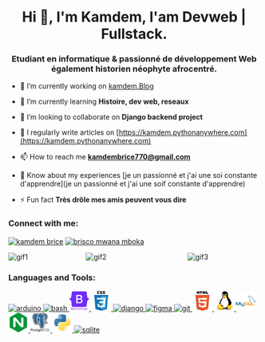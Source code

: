 <h1 align="center">Hi 👋, I'm Kamdem, I'am Devweb | Fullstack.</h1>
<h3 align="center">Etudiant en informatique & passionné de développement Web également historien néophyte afrocentré.</h3>

- 🔭 I’m currently working on [kamdem.Blog](https://kamdem.pythonanywhere.com)

- 🌱 I’m currently learning **Histoire, dev web, reseaux**

- 👯 I’m looking to collaborate on **Django backend project**

- 📝 I regularly write articles on [https://kamdem.pythonanywhere.com](https://kamdem.pythonanywhere.com)

- 📫 How to reach me **kamdembrice770@gmail.com**

- 📄 Know about my experiences [je un passionné et j'ai une soi constante d'apprendre](je un passionné et j'ai une soif constante d'apprendre)

- ⚡ Fun fact **Très drôle mes amis peuvent vous dire**

<h3 align="left">Connect with me:</h3>
<p align="left">
<a href="https://twitter.com/kamdem brice" target="blank"><img align="center" src="https://raw.githubusercontent.com/rahuldkjain/github-profile-readme-generator/master/src/images/icons/Social/twitter.svg" alt="kamdem brice" height="30" width="40" /></a>
<a href="https://fb.com/brisco mwana mboka" target="blank"><img align="center" src="https://raw.githubusercontent.com/rahuldkjain/github-profile-readme-generator/master/src/images/icons/Social/facebook.svg" alt="brisco mwana mboka" height="30" width="40" /></a>
</p>
<div style="display: flex; justify-content: center; gap: 10px;">
  <img src="https://media3.giphy.com/media/v1.Y2lkPTc5MGI3NjExcGgzbHJoN3JoMXB6NThidjZnYWE4dDBuYzZva3oxZHdmOWpkbHE3NiZlcD12MV9pbnRlcm5hbF9naWZfYnlfaWQmY3Q9Zw/bGgsc5mWoryfgKBx1u/giphy.gif" alt="gif1" width="300"/>
  <img src="https://camo.githubusercontent.com/4d9f5ecceb711eec6e2018f38a5677dc657c9738d4a65ba3b928c41c0a45b439/68747470733a2f2f6d69726f2e6d656469756d2e636f6d2f6d61782f313336302f302a37513379765349765f7430696f4a2d5a2e676966" alt="gif2" width="400"/>
  <img src="https://encrypted-tbn0.gstatic.com/images?q=tbn:ANd9GcSaN18elKb1q87rmYddSr2_AtzsQNRUHhcSKQ&s" alt="gif3" width="300"/>
</div>


<h3 align="left">Languages and Tools:</h3>
<p align="left"> <a href="https://www.arduino.cc/" target="_blank" rel="noreferrer"> <img src="https://cdn.worldvectorlogo.com/logos/arduino-1.svg" alt="arduino" width="40" height="40"/> </a> <a href="https://www.gnu.org/software/bash/" target="_blank" rel="noreferrer"> <img src="https://www.vectorlogo.zone/logos/gnu_bash/gnu_bash-icon.svg" alt="bash" width="40" height="40"/> </a> <a href="https://getbootstrap.com" target="_blank" rel="noreferrer"> <img src="https://raw.githubusercontent.com/devicons/devicon/master/icons/bootstrap/bootstrap-plain-wordmark.svg" alt="bootstrap" width="40" height="40"/> </a> <a href="https://www.w3schools.com/css/" target="_blank" rel="noreferrer"> <img src="https://raw.githubusercontent.com/devicons/devicon/master/icons/css3/css3-original-wordmark.svg" alt="css3" width="40" height="40"/> </a> <a href="https://www.djangoproject.com/" target="_blank" rel="noreferrer"> <img src="https://cdn.worldvectorlogo.com/logos/django.svg" alt="django" width="40" height="40"/> </a> <a href="https://www.figma.com/" target="_blank" rel="noreferrer"> <img src="https://www.vectorlogo.zone/logos/figma/figma-icon.svg" alt="figma" width="40" height="40"/> </a> <a href="https://git-scm.com/" target="_blank" rel="noreferrer"> <img src="https://www.vectorlogo.zone/logos/git-scm/git-scm-icon.svg" alt="git" width="40" height="40"/> </a> <a href="https://www.w3.org/html/" target="_blank" rel="noreferrer"> <img src="https://raw.githubusercontent.com/devicons/devicon/master/icons/html5/html5-original-wordmark.svg" alt="html5" width="40" height="40"/> </a> <a href="https://www.linux.org/" target="_blank" rel="noreferrer"> <img src="https://raw.githubusercontent.com/devicons/devicon/master/icons/linux/linux-original.svg" alt="linux" width="40" height="40"/> </a> <a href="https://www.mysql.com/" target="_blank" rel="noreferrer"> <img src="https://raw.githubusercontent.com/devicons/devicon/master/icons/mysql/mysql-original-wordmark.svg" alt="mysql" width="40" height="40"/> </a> <a href="https://www.nginx.com" target="_blank" rel="noreferrer"> <img src="https://raw.githubusercontent.com/devicons/devicon/master/icons/nginx/nginx-original.svg" alt="nginx" width="40" height="40"/> </a> <a href="https://www.postgresql.org" target="_blank" rel="noreferrer"> <img src="https://raw.githubusercontent.com/devicons/devicon/master/icons/postgresql/postgresql-original-wordmark.svg" alt="postgresql" width="40" height="40"/> </a> <a href="https://www.python.org" target="_blank" rel="noreferrer"> <img src="https://raw.githubusercontent.com/devicons/devicon/master/icons/python/python-original.svg" alt="python" width="40" height="40"/> </a> <a href="https://www.sqlite.org/" target="_blank" rel="noreferrer"> <img src="https://www.vectorlogo.zone/logos/sqlite/sqlite-icon.svg" alt="sqlite" width="40" height="40"/> </a> </p>


